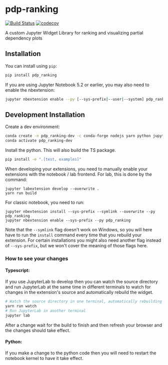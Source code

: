 
# pdp-ranking

[![Build Status](https://travis-ci.org/nyuvis/pdp-ranking.svg?branch=master)](https://travis-ci.org/nyuvis/pdp_ranking)
[![codecov](https://codecov.io/gh/nyuvis/pdp-ranking/branch/master/graph/badge.svg)](https://codecov.io/gh/nyuvis/pdp-ranking)


A custom Jupyter Widget Library for ranking and visualizing partial dependency plots

## Installation

You can install using `pip`:

```bash
pip install pdp_ranking
```

If you are using Jupyter Notebook 5.2 or earlier, you may also need to enable
the nbextension:
```bash
jupyter nbextension enable --py [--sys-prefix|--user|--system] pdp_ranking
```

## Development Installation

Create a dev environment:
```bash
conda create -n pdp_ranking-dev -c conda-forge nodejs yarn python jupyterlab
conda activate pdp_ranking-dev
```

Install the python. This will also build the TS package.
```bash
pip install -e ".[test, examples]"
```

When developing your extensions, you need to manually enable your extensions with the
notebook / lab frontend. For lab, this is done by the command:

```
jupyter labextension develop --overwrite .
yarn run build
```

For classic notebook, you need to run:

```
jupyter nbextension install --sys-prefix --symlink --overwrite --py pdp_ranking
jupyter nbextension enable --sys-prefix --py pdp_ranking
```

Note that the `--symlink` flag doesn't work on Windows, so you will here have to run
the `install` command every time that you rebuild your extension. For certain installations
you might also need another flag instead of `--sys-prefix`, but we won't cover the meaning
of those flags here.

### How to see your changes
#### Typescript:
If you use JupyterLab to develop then you can watch the source directory and run JupyterLab at the same time in different
terminals to watch for changes in the extension's source and automatically rebuild the widget.

```bash
# Watch the source directory in one terminal, automatically rebuilding when needed
yarn run watch
# Run JupyterLab in another terminal
jupyter lab
```

After a change wait for the build to finish and then refresh your browser and the changes should take effect.

#### Python:
If you make a change to the python code then you will need to restart the notebook kernel to have it take effect.
